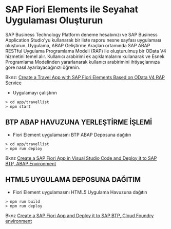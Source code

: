 # SAP Fiori Elements ile Seyahat Uygulaması Oluşturun

SAP Business Technology Platform deneme hesabınızı ve SAP Business Application Studio'yu kullanarak bir liste raporu nesne sayfası uygulaması oluşturun. Uygulama, ABAP Geliştirme Araçları ortamında SAP ABAP RESTful Uygulama Programlama Modeli (RAP) ile oluşturulmuş bir OData V4 hizmetini temel alır. Kullanıcı arabirimi ek açıklamalarını kullanarak ve Esnek Programlama Modelinden yararlanarak kullanıcı arabirimini ihtiyaçlarınıza göre nasıl ayarlayacağınızı öğrenin.

Bknz: [Create a Travel App with SAP Fiori Elements Based on OData V4 RAP Service](https://developers.sap.com/group.fiori-tools-odata-v4-travel.html)

- Uygulamayı çalıştırın

```shell kod
> cd app/travellist
> npm start
```
## BTP ABAP HAVUZUNA YERLEŞTİRME İŞLEMİ

- Fiori Element uygulamasını BTP ABAP Deposuna dağıtın

```shell kodu
> cd app/travellist
> npm run deploy
```

Bknz [Create a SAP Fiori App in Visual Studio Code and Deploy it to SAP BTP, ABAP Environment](https://developers.sap.com/tutorials/abap-environment-vs-code.html)

## HTML5 UYGULAMA DEPOSUNA DAĞITIM

- Fiori Element uygulamasını HTML5 Uygulama Havuzuna dağıtın

```shell kodu
> npm run build
> npm run deploy
```

Bknz [Create a SAP Fiori App and Deploy it to SAP BTP, Cloud Foundry environment](https://developers.sap.com/tutorials/abap-environment-deploy-cf.html)
